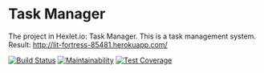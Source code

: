 # Task Manager

The project in Hexlet.io: Task Manager. This is a task management system.
Result: http://lit-fortress-85481.herokuapp.com/

[![Build Status](https://travis-ci.org/igor-i/project-lvl4-s143.svg?branch=master)](https://travis-ci.org/igor-i/project-lvl4-s143)
[![Maintainability](https://api.codeclimate.com/v1/badges/3287ae81d02a3ed3b994/maintainability)](https://codeclimate.com/github/igor-i/project-lvl4-s143/maintainability)
[![Test Coverage](https://api.codeclimate.com/v1/badges/3287ae81d02a3ed3b994/test_coverage)](https://codeclimate.com/github/igor-i/project-lvl4-s143/test_coverage)

